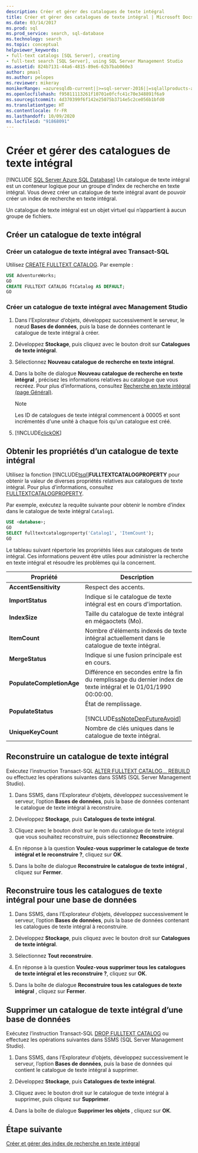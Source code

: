 ```yaml
---
description: Créer et gérer des catalogues de texte intégral
title: Créer et gérer des catalogues de texte intégral | Microsoft Docs
ms.date: 03/14/2017
ms.prod: sql
ms.prod_service: search, sql-database
ms.technology: search
ms.topic: conceptual
helpviewer_keywords:
- full-text catalogs [SQL Server], creating
- full-text search [SQL Server], using SQL Server Management Studio
ms.assetid: 824b7131-44a6-4815-89e6-62b7bab060e3
author: pmasl
ms.author: pelopes
ms.reviewer: mikeray
monikerRange: =azuresqldb-current||>=sql-server-2016||=sqlallproducts-allversions||>=sql-server-linux-2017||=azuresqldb-mi-current
ms.openlocfilehash: f95811113261f10701e0fcfc41c70e348891f6a9
ms.sourcegitcommit: 4d370399f6f142e25075b3714e5c2ce056b1bfd0
ms.translationtype: HT
ms.contentlocale: fr-FR
ms.lasthandoff: 10/09/2020
ms.locfileid: "91868091"
---
```

# <a name="create-and-manage-full-text-catalogs"></a>Créer et gérer des catalogues de texte intégral
[!INCLUDE [SQL Server Azure SQL Database](../../includes/applies-to-version/sql-asdb.md)]
Un catalogue de texte intégral est un conteneur logique pour un groupe d’index de recherche en texte intégral. Vous devez créer un catalogue de texte intégral avant de pouvoir créer un index de recherche en texte intégral.

Un catalogue de texte intégral est un objet virtuel qui n’appartient à aucun groupe de fichiers.
  
##  <a name="create-a-full-text-catalog"></a><a name="creating"></a> Créer un catalogue de texte intégral  

### <a name="create-a-full-text-catalog-with-transact-sql"></a>Créer un catalogue de texte intégral avec Transact-SQL
Utilisez [CREATE FULLTEXT CATALOG](../../t-sql/statements/create-fulltext-catalog-transact-sql.md). Par exemple :

```sql 
USE AdventureWorks;  
GO  
CREATE FULLTEXT CATALOG ftCatalog AS DEFAULT;  
GO  
``` 

### <a name="create-a-full-text-catalog-with-management-studio"></a>Créer un catalogue de texte intégral avec Management Studio
1.  Dans l’Explorateur d’objets, développez successivement le serveur, le nœud **Bases de données**, puis la base de données contenant le catalogue de texte intégral à créer.  
  
2.  Développez **Stockage**, puis cliquez avec le bouton droit sur **Catalogues de texte intégral**.  
  
3.  Sélectionnez **Nouveau catalogue de recherche en texte intégral**.  
  
4.  Dans la boîte de dialogue **Nouveau catalogue de recherche en texte intégral** , précisez les informations relatives au catalogue que vous recréez. Pour plus d’informations, consultez [Recherche en texte intégral &#40;page Général&#41;](../../t-sql/statements/create-fulltext-catalog-transact-sql.md).  
  
    > [!NOTE]  
    >  Les ID de catalogues de texte intégral commencent à 00005 et sont incrémentés d'une unité à chaque fois qu'un catalogue est créé.  
  
5.  [!INCLUDE[clickOK](../../includes/clickok-md.md)]  

##  <a name="get-the-properties-of-a-full-text-catalog"></a><a name="props"></a> Obtenir les propriétés d’un catalogue de texte intégral  
Utilisez la fonction [!INCLUDE[tsql](../../includes/tsql-md.md)]**FULLTEXTCATALOGPROPERTY** pour obtenir la valeur de diverses propriétés relatives aux catalogues de texte intégral. Pour plus d’informations, consultez [FULLTEXTCATALOGPROPERTY](../../t-sql/functions/fulltextcatalogproperty-transact-sql.md).

Par exemple, exécutez la requête suivante pour obtenir le nombre d’index dans le catalogue de texte intégral `Catalog1`.

```sql 
USE <database>;  
GO  
SELECT fulltextcatalogproperty('Catalog1', 'ItemCount');  
GO  
```  
  
Le tableau suivant répertorie les propriétés liées aux catalogues de texte intégral. Ces informations peuvent être utiles pour administrer la recherche en texte intégral et résoudre les problèmes qui la concernent. 
  
|Propriété|Description|  
|--------------|-----------------|  
|**AccentSensitivity**|Respect des accents.|
|**ImportStatus**|Indique si le catalogue de texte intégral est en cours d'importation.|  
|**IndexSize**|Taille du catalogue de texte intégral en mégaoctets (Mo).| 
|**ItemCount**|Nombre d'éléments indexés de texte intégral actuellement dans le catalogue de texte intégral.|  
|**MergeStatus**|Indique si une fusion principale est en cours.| 
|**PopulateCompletionAge**|Différence en secondes entre la fin du remplissage du dernier index de texte intégral et le 01/01/1990 00:00:00.| 
|**PopulateStatus**|État de remplissage.<br /><br /> [!INCLUDE[ssNoteDepFutureAvoid](../../includes/ssnotedepfutureavoid-md.md)]|  
|**UniqueKeyCount**|Nombre de clés uniques dans le catalogue de texte intégral.| 

##  <a name="rebuild-a-full-text-catalog"></a><a name="rebuildone"></a> Reconstruire un catalogue de texte intégral  

Exécutez l’instruction Transact-SQL [ALTER FULLTEXT CATALOG... REBUILD](
../../t-sql/statements/alter-fulltext-catalog-transact-sql.md) ou effectuez les opérations suivantes dans SSMS (SQL Server Management Studio).

1.  Dans SSMS, dans l’Explorateur d’objets, développez successivement le serveur, l’option **Bases de données**, puis la base de données contenant le catalogue de texte intégral à reconstruire.  
  
2.  Développez **Stockage**, puis **Catalogues de texte intégral**.  
  
3.  Cliquez avec le bouton droit sur le nom du catalogue de texte intégral que vous souhaitez reconstruire, puis sélectionnez **Reconstruire**.  
  
4.  En réponse à la question **Voulez-vous supprimer le catalogue de texte intégral et le reconstruire ?**, cliquez sur **OK**.  
  
5.  Dans la boîte de dialogue **Reconstruire le catalogue de texte intégral** , cliquez sur **Fermer**.  
   
##  <a name="rebuild-all-full-text-catalogs-for-a-database"></a><a name="rebuildall"></a> Reconstruire tous les catalogues de texte intégral pour une base de données  

1.  Dans SSMS, dans l’Explorateur d’objets, développez successivement le serveur, l’option **Bases de données**, puis la base de données contenant les catalogues de texte intégral à reconstruire.  
  
2.  Développez **Stockage**, puis cliquez avec le bouton droit sur **Catalogues de texte intégral**.  
  
3.  Sélectionnez **Tout reconstruire**.  
  
4.  En réponse à la question **Voulez-vous supprimer tous les catalogues de texte intégral et les reconstruire ?**, cliquez sur **OK**.  
  
5.  Dans la boîte de dialogue **Reconstruire tous les catalogues de texte intégral** , cliquez sur **Fermer**.  
  
  
  
##  <a name="remove-a-full-text-catalog-from-a-database"></a><a name="removing"></a> Supprimer un catalogue de texte intégral d’une base de données  

Exécutez l’instruction Transact-SQL [DROP FULLTEXT CATALOG](
../../t-sql/statements/drop-fulltext-catalog-transact-sql.md) ou effectuez les opérations suivantes dans SSMS (SQL Server Management Studio).

1.  Dans SSMS, dans l’Explorateur d’objets, développez successivement le serveur, l’option **Bases de données**, puis la base de données qui contient le catalogue de texte intégral à supprimer.  
  
2.  Développez **Stockage**, puis **Catalogues de texte intégral**.  
  
3.  Cliquez avec le bouton droit sur le catalogue de texte intégral à supprimer, puis cliquez sur **Supprimer**.  
  
4.  Dans la boîte de dialogue **Supprimer les objets** , cliquez sur **OK**.  

## <a name="next-step"></a>Étape suivante
[Créer et gérer des index de recherche en texte intégral](../../relational-databases/search/create-and-manage-full-text-indexes.md)